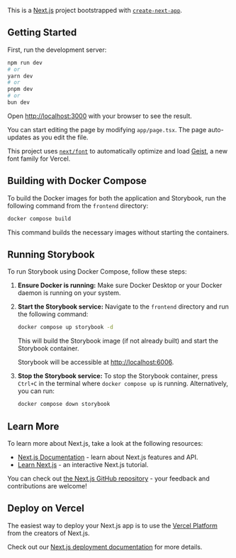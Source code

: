 This is a [Next.js](https://nextjs.org) project bootstrapped with [`create-next-app`](https://nextjs.org/docs/app/api-reference/cli/create-next-app).

## Getting Started

First, run the development server:

```bash
npm run dev
# or
yarn dev
# or
pnpm dev
# or
bun dev
```

Open [http://localhost:3000](http://localhost:3000) with your browser to see the result.

You can start editing the page by modifying `app/page.tsx`. The page auto-updates as you edit the file.

This project uses [`next/font`](https://nextjs.org/docs/app/building-your-application/optimizing/fonts) to automatically optimize and load [Geist](https://vercel.com/font), a new font family for Vercel.

## Building with Docker Compose

To build the Docker images for both the application and Storybook, run the following command from the `frontend` directory:

```bash
docker compose build
```

This command builds the necessary images without starting the containers.

## Running Storybook

To run Storybook using Docker Compose, follow these steps:

1.  **Ensure Docker is running:**
    Make sure Docker Desktop or your Docker daemon is running on your system.

2.  **Start the Storybook service:**
    Navigate to the `frontend` directory and run the following command:
    ```bash
    docker compose up storybook -d
    ```
    This will build the Storybook image (if not already built) and start the Storybook container.

    Storybook will be accessible at [http://localhost:6006](http://localhost:6006).

3.  **Stop the Storybook service:**
    To stop the Storybook container, press `Ctrl+C` in the terminal where `docker compose up` is running.
    Alternatively, you can run:
    ```bash
    docker compose down storybook
    ```

## Learn More

To learn more about Next.js, take a look at the following resources:

- [Next.js Documentation](https://nextjs.org/docs) - learn about Next.js features and API.
- [Learn Next.js](https://nextjs.org/learn) - an interactive Next.js tutorial.

You can check out [the Next.js GitHub repository](https://github.com/vercel/next.js) - your feedback and contributions are welcome!

## Deploy on Vercel

The easiest way to deploy your Next.js app is to use the [Vercel Platform](https://vercel.com/new?utm_medium=default-template&filter=next.js&utm_source=create-next-app&utm_campaign=create-next-app-readme) from the creators of Next.js.

Check out our [Next.js deployment documentation](https://nextjs.org/docs/app/building-your-application/deploying) for more details.
